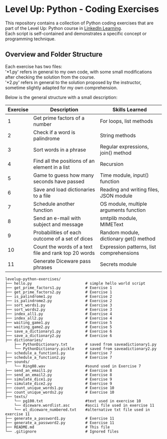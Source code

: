 # Level Up: Python - Coding Exercises

This repository contains a collection of Python coding exercises that are part of the Level Up: Python course in [LinkedIn Learning][url].  
Each script is self-contained and demonstrates a specific concept or programming technique.

## Overview and Folder Structure

Each exercise has two files:  
    '*1.py' refers in general to my own code, with some small modifications after checking the solution from the course.  
    '*2.py' refers in general to the solution proposed by the instructor, sometime slightly adapted for my own comprehension.

Below is the general structure with a small description:  

| Exercise | Description                                          | Skills Learned                           |
|----------|------------------------------------------------------|------------------------------------------|
| 1        | Get prime factors of a number                        | For loops, list methods                  |
| 2        | Check if a word is palindrome                        | String methods                           |
| 3        | Sort words in a phrase                               | Regular expressions, join() method       |
| 4        | Find all the positions of an element in a list       | Recursion                                |
| 5        | Game to guess how many seconds have passed           | Time module, input() function            |
| 6        | Save and load dictionaries to a file                 | Reading and writing files, JSON module   |
| 7        | Schedule another function                            | OS module, multiple arguments function   |
| 8        | Send an e-mail with subject and message              | smtplib module, MIMEText                 |
| 9        | Probabilities of each outcome of a set of dices      | Random module, dictionary get() method   |
|10        | Count the words of a text file and rank top 20 words | Expression patterns, list comprehensions |
|11        | Generate Diceware pass phrases                       | Secrets module                           |


```plaintext
levelup-python-exercises/
├── hello.py                        # simple hello world script
├── get_prime_factors1.py           # Exercise 1
├── get_prime_factors2.py           # Exercise 1
├── is_palindrome1.py               # Exercise 2
├── is_palindrome2.py               # Exercise 2
├── sort_words1.py                  # Exercise 3
├── sort_words2.py                  # Exercise 3
├── index_all1.py                   # Exercise 4
├── index_all2.py                   # Exercise 4
├── waiting_game1.py                # Exercise 5
├── waiting_game2.py                # Exercise 5
├── save_a_dictionary1.py           # Exercise 6
├── save_a_dictionary2.py           # Exercise 6
├── dictionaries/
    ├── PythonDictionary.txt        # saved from saveadictionary1.py
    └── PythonDictionary.pickle     # saved from saveadictionary2.py
├── schedule_a_function1.py         # Exercise 7 
├── schedule_a_function2.py         # Exercise 7
├── sounds/
    └── Ring08.wav                  #sound used in Exercise 7
├── send_an_email1.py               # Exercise 8
├── send_an_email2.py               # Exercise 8
├── simulate_dice1.py               # Exercise 9
├── simulate_dice2.py               # Exercise 9
├── count_unique_words1.py          # Exercise 10
├── count_unique_words2.py          # Exercise 10
├── texts/
    └── pg100.txt                   #text used in exercise 10
    └── diceware.wordlist.asc       #ascii file used in exercise 11
    └── el_diceware_numbered.txt    #alternative txt file used in exercise 11
├── generate_a_password1.py         # Exercise 11
├── generate_a_password2.py         # Exercise 11
├── README.md                       # This file
└── .gitignore                      # Ignored files
```

[url]:https://www.linkedin.com/learning/level-up-python
